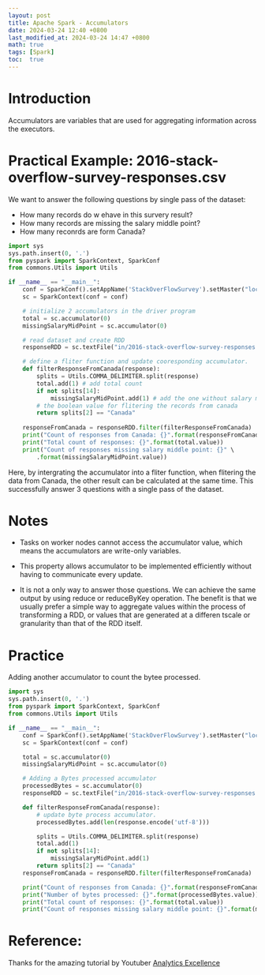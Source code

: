 ```yaml
---
layout: post
title: Apache Spark - Accumulators
date: 2024-03-24 12:40 +0800
last_modified_at: 2024-03-24 14:47 +0800
math: true
tags: [Spark]
toc:  true
---
```


# Introduction

Accumulators are variables that are used for aggregating information across the executors. 

# Practical Example: 2016-stack-overflow-survey-responses.csv

We want to answer the following questions by single pass of the dataset:
- How many records do w ehave in this survery result?
- How many records are missing the salary middle point?
- How many reconrds are form Canada?


```python
import sys
sys.path.insert(0, '.')
from pyspark import SparkContext, SparkConf
from commons.Utils import Utils

if __name__ == "__main__":
    conf = SparkConf().setAppName('StackOverFlowSurvey').setMaster("local[*]")
    sc = SparkContext(conf = conf)

    # initialize 2 accumulators in the driver program
    total = sc.accumulator(0)
    missingSalaryMidPoint = sc.accumulator(0)

    # read dataset and create RDD
    responseRDD = sc.textFile("in/2016-stack-overflow-survey-responses.csv")

    # define a fliter function and update cooresponding accumulator. 
    def filterResponseFromCanada(response):
        splits = Utils.COMMA_DELIMITER.split(response)
        total.add(1) # add total count
        if not splits[14]: 
            missingSalaryMidPoint.add(1) # add the one without salary mid point
        # the boolean value for flitering the records from canada
        return splits[2] == "Canada" 
        
    responseFromCanada = responseRDD.filter(filterResponseFromCanada)
    print("Count of responses from Canada: {}".format(responseFromCanada.count()))
    print("Total count of responses: {}".format(total.value))
    print("Count of responses missing salary middle point: {}" \
        .format(missingSalaryMidPoint.value))
```

Here, by intergrating the accumulator into a fliter function, when flitering the data from Canada, the other result can be calculated at the same time. This successfully answer 3 questions with a single pass of the dataset.

# Notes
- Tasks on worker nodes cannot access the accumulator value, which means the accumulators are write-only variables.

- This property allows accumulator to be implemented efficiently without having to communicate every update.

- It is not a only way to answer those questions. We can achieve the same output by using reduce or reduceByKey operation. The benefit is that we usually prefer a simple way to aggregate values within the process of transforming a RDD, or values that are generated at a differen tscale or granularity than that of the RDD itself.

# Practice

Adding another accumulator to count the bytee processed.

```python
import sys
sys.path.insert(0, '.')
from pyspark import SparkContext, SparkConf
from commons.Utils import Utils

if __name__ == "__main__":
    conf = SparkConf().setAppName('StackOverFlowSurvey').setMaster("local[*]")
    sc = SparkContext(conf = conf)

    total = sc.accumulator(0)
    missingSalaryMidPoint = sc.accumulator(0)

    # Adding a Bytes processed accumulator
    processedBytes = sc.accumulator(0)
    responseRDD = sc.textFile("in/2016-stack-overflow-survey-responses.csv")

    def filterResponseFromCanada(response):
        # update byte process accumulator.
        processedBytes.add(len(response.encode('utf-8')))

        splits = Utils.COMMA_DELIMITER.split(response)
        total.add(1)
        if not splits[14]:
            missingSalaryMidPoint.add(1)
        return splits[2] == "Canada"
    responseFromCanada = responseRDD.filter(filterResponseFromCanada)

    print("Count of responses from Canada: {}".format(responseFromCanada.count()))
    print("Number of bytes processed: {}".format(processedBytes.value))
    print("Total count of responses: {}".format(total.value))
    print("Count of responses missing salary middle point: {}".format(missingSalaryMidPoint.value))

```


# Reference:

Thanks for the amazing tutorial by Youtuber [Analytics Excellence](https://www.youtube.com/watch?v=W__Jk83gOyo&list=PL0hSJrxggIQr6wA8buIn1Yxu810ugGed-&index=29)
